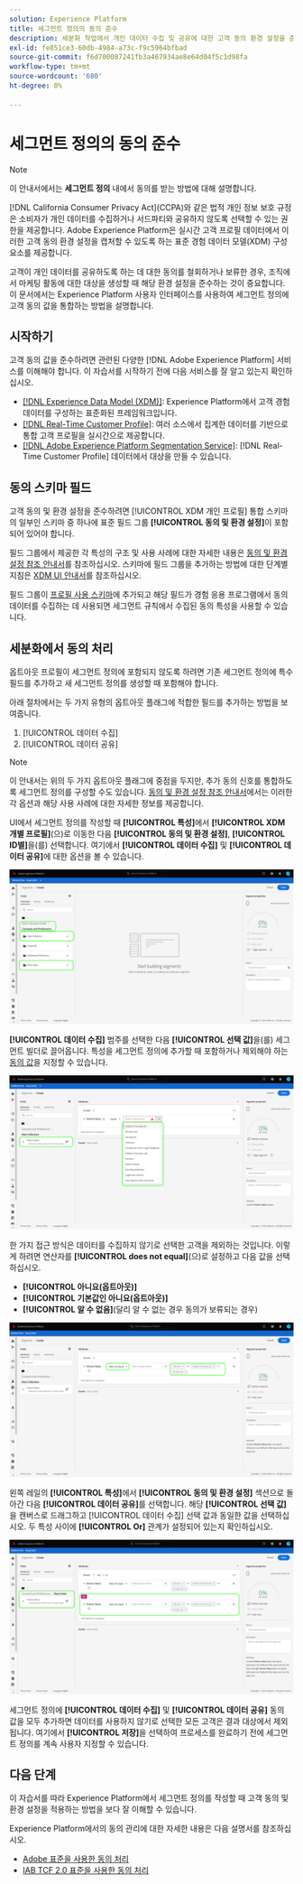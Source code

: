```yaml
---
solution: Experience Platform
title: 세그먼트 정의의 동의 준수
description: 세분화 작업에서 개인 데이터 수집 및 공유에 대한 고객 동의 환경 설정을 준수하는 방법에 대해 알아봅니다.
exl-id: fe851ce3-60db-4984-a73c-f9c5964bfbad
source-git-commit: f6d700087241fb3a467934ae8e64d04f5c1d98fa
workflow-type: tm+mt
source-wordcount: '680'
ht-degree: 0%

---
```


# 세그먼트 정의의 동의 준수

>[!NOTE]
>
>이 안내서에서는 **세그먼트 정의** 내에서 동의를 받는 방법에 대해 설명합니다.

[!DNL California Consumer Privacy Act]&#x200B;(CCPA)와 같은 법적 개인 정보 보호 규정은 소비자가 개인 데이터를 수집하거나 서드파티와 공유하지 않도록 선택할 수 있는 권한을 제공합니다. Adobe Experience Platform은 실시간 고객 프로필 데이터에서 이러한 고객 동의 환경 설정을 캡처할 수 있도록 하는 표준 경험 데이터 모델(XDM) 구성 요소를 제공합니다.

고객이 개인 데이터를 공유하도록 하는 데 대한 동의를 철회하거나 보류한 경우, 조직에서 마케팅 활동에 대한 대상을 생성할 때 해당 환경 설정을 준수하는 것이 중요합니다. 이 문서에서는 Experience Platform 사용자 인터페이스를 사용하여 세그먼트 정의에 고객 동의 값을 통합하는 방법을 설명합니다.

## 시작하기

고객 동의 값을 준수하려면 관련된 다양한 [!DNL Adobe Experience Platform] 서비스를 이해해야 합니다. 이 자습서를 시작하기 전에 다음 서비스를 잘 알고 있는지 확인하십시오.

* [[!DNL Experience Data Model (XDM)]](../../xdm/home.md): Experience Platform에서 고객 경험 데이터를 구성하는 표준화된 프레임워크입니다.
* [[!DNL Real-Time Customer Profile]](../../profile/home.md): 여러 소스에서 집계한 데이터를 기반으로 통합 고객 프로필을 실시간으로 제공합니다.
* [[!DNL Adobe Experience Platform Segmentation Service]](../home.md): [!DNL Real-Time Customer Profile] 데이터에서 대상을 만들 수 있습니다.

## 동의 스키마 필드

고객 동의 및 환경 설정을 준수하려면 [!UICONTROL XDM 개인 프로필] 통합 스키마의 일부인 스키마 중 하나에 표준 필드 그룹 **[!UICONTROL 동의 및 환경 설정]**&#x200B;이 포함되어 있어야 합니다.

필드 그룹에서 제공한 각 특성의 구조 및 사용 사례에 대한 자세한 내용은 [동의 및 환경 설정 참조 안내서](../../xdm/field-groups/profile/consents.md)를 참조하십시오. 스키마에 필드 그룹을 추가하는 방법에 대한 단계별 지침은 [XDM UI 안내서](../../xdm/ui/resources/schemas.md#add-field-groups)를 참조하십시오.

필드 그룹이 [프로필 사용 스키마](../../xdm/ui/resources/schemas.md#profile)에 추가되고 해당 필드가 경험 응용 프로그램에서 동의 데이터를 수집하는 데 사용되면 세그먼트 규칙에서 수집된 동의 특성을 사용할 수 있습니다.

## 세분화에서 동의 처리

옵트아웃 프로필이 세그먼트 정의에 포함되지 않도록 하려면 기존 세그먼트 정의에 특수 필드를 추가하고 새 세그먼트 정의를 생성할 때 포함해야 합니다.

아래 절차에서는 두 가지 유형의 옵트아웃 플래그에 적합한 필드를 추가하는 방법을 보여줍니다.

1. [!UICONTROL 데이터 수집]
1. [!UICONTROL 데이터 공유]

>[!NOTE]
>
>이 안내서는 위의 두 가지 옵트아웃 플래그에 중점을 두지만, 추가 동의 신호를 통합하도록 세그먼트 정의를 구성할 수도 있습니다. [동의 및 환경 설정 참조 안내서](../../xdm/field-groups/profile/consents.md)에서는 이러한 각 옵션과 해당 사용 사례에 대한 자세한 정보를 제공합니다.

UI에서 세그먼트 정의를 작성할 때 **[!UICONTROL 특성]**&#x200B;에서 **[!UICONTROL XDM 개별 프로필]**(으)로 이동한 다음 **[!UICONTROL 동의 및 환경 설정]**, **[!UICONTROL ID별]**&#x200B;을(를) 선택합니다. 여기에서 **[!UICONTROL 데이터 수집]** 및 **[!UICONTROL 데이터 공유]**&#x200B;에 대한 옵션을 볼 수 있습니다.

![](../images/tutorials/opt-outs/consents.png)

**[!UICONTROL 데이터 수집]** 범주를 선택한 다음 **[!UICONTROL 선택 값]**&#x200B;을(를) 세그먼트 빌더로 끌어옵니다. 특성을 세그먼트 정의에 추가할 때 포함하거나 제외해야 하는 [동의 값](../../xdm/field-groups/profile/consents.md#choice-values)을 지정할 수 있습니다.

![](../images/tutorials/opt-outs/consent-values.png)

한 가지 접근 방식은 데이터를 수집하지 않기로 선택한 고객을 제외하는 것입니다. 이렇게 하려면 연산자를 **[!UICONTROL does not equal]**(으)로 설정하고 다음 값을 선택하십시오.

* **[!UICONTROL 아니요(옵트아웃)]**
* **[!UICONTROL 기본값인 아니요(옵트아웃)]**
* **[!UICONTROL 알 수 없음]**(달리 알 수 없는 경우 동의가 보류되는 경우)

![](../images/tutorials/opt-outs/collect.png)

왼쪽 레일의 **[!UICONTROL 특성]**&#x200B;에서 **[!UICONTROL 동의 및 환경 설정]** 섹션으로 돌아간 다음 **[!UICONTROL 데이터 공유]**&#x200B;를 선택합니다. 해당 **[!UICONTROL 선택 값]**&#x200B;을 캔버스로 드래그하고 [!UICONTROL 데이터 수집] 선택 값과 동일한 값을 선택하십시오. 두 특성 사이에 **[!UICONTROL Or]** 관계가 설정되어 있는지 확인하십시오.

![](../images/tutorials/opt-outs/share.png)

세그먼트 정의에 **[!UICONTROL 데이터 수집]** 및 **[!UICONTROL 데이터 공유]** 동의 값을 모두 추가하면 데이터를 사용하지 않기로 선택한 모든 고객은 결과 대상에서 제외됩니다. 여기에서 **[!UICONTROL 저장]**&#x200B;을 선택하여 프로세스를 완료하기 전에 세그먼트 정의를 계속 사용자 지정할 수 있습니다.

## 다음 단계

이 자습서를 따라 Experience Platform에서 세그먼트 정의를 작성할 때 고객 동의 및 환경 설정을 적용하는 방법을 보다 잘 이해할 수 있습니다.

Experience Platform에서의 동의 관리에 대한 자세한 내용은 다음 설명서를 참조하십시오.

* [Adobe 표준을 사용한 동의 처리](../../landing/governance-privacy-security/consent/adobe/overview.md)
* [IAB TCF 2.0 표준을 사용한 동의 처리](../../landing/governance-privacy-security/consent/iab/overview.md)